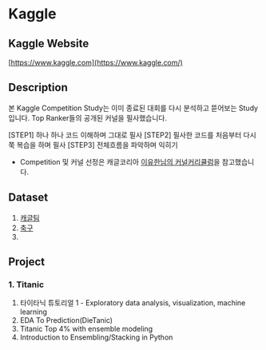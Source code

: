 # Kaggle


## Kaggle Website

[https://www.kaggle.com](https://www.kaggle.com/)

## Description

본 Kaggle Competition Study는 이미 종료된 대회를 다시 분석하고 뜯어보는 Study입니다. 
Top Ranker들의 공개된 커널을 필사했습니다. 

[STEP1] 
하나 하나 코드 이해하며 그대로 필사
[STEP2]
필사한 코드를 처음부터 다시 쭉 복습을 하며 필사
[STEP3]
전체흐름을 파악하며 익히기

- Competition 및 커널 선정은 캐글코리아 [이유한님의 커널커리큘럼](https://aifrenz.github.io/present_file/커널커리큘럼.pdf)을 참고했습니다.

## Dataset
1. [캐글팀](https://www.kaggle.com/kaggleteam/datasets?sort=votes)
2. [축구](https://datahub.io/sports-data/english-premier-league#resource-season-1819)
3. 

## Project

### 1. Titanic
1. 타이타닉 튜토리얼 1 - Exploratory data analysis, visualization, machine learning
2. EDA To Prediction(DieTanic)
3. Titanic Top 4% with ensemble modeling
4. Introduction to Ensembling/Stacking in Python
